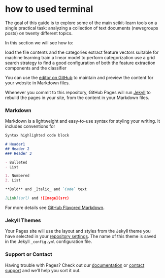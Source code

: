 # how to used terminal
The goal of this guide is to explore some of the main scikit-learn tools on a single practical task: analyzing a collection of text documents (newsgroups posts) on twenty different topics.

In this section we will see how to:

load the file contents and the categories
extract feature vectors suitable for machine learning
train a linear model to perform categorization
use a grid search strategy to find a good configuration of both the feature extraction components and the classifier

You can use the [editor on GitHub](https://github.com/Ahsanmirza001/Ahsan1/edit/master/README.md) to maintain and preview the content for your website in Markdown files.

Whenever you commit to this repository, GitHub Pages will run [Jekyll](https://jekyllrb.com/) to rebuild the pages in your site, from the content in your Markdown files.

### Markdown

Markdown is a lightweight and easy-to-use syntax for styling your writing. It includes conventions for

```markdown
Syntax highlighted code block

# Header1
## Header 2
### Header 3

- Bulleted
- List

1. Numbered
2. List

**Bold** and _Italic_ and `Code` text

[Link](url) and ![Image](src)
```

For more details see [GitHub Flavored Markdown](https://guides.github.com/features/mastering-markdown/).

### Jekyll Themes

Your Pages site will use the layout and styles from the Jekyll theme you have selected in your [repository settings](https://github.com/Ahsanmirza001/Ahsan1/settings). The name of this theme is saved in the Jekyll `_config.yml` configuration file.

### Support or Contact

Having trouble with Pages? Check out our [documentation](https://help.github.com/categories/github-pages-basics/) or [contact support](https://github.com/contact) and we’ll help you sort it out.
